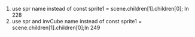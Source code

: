 1. use spr name instead of const sprite1 = scene.children[1].children[0]; ln 228
1. use spr and invCube name instead of const sprite1 = scene.children[1].children[0];ln 249 
